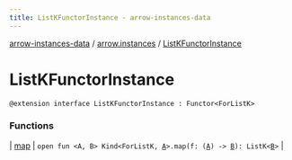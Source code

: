 ```yaml
---
title: ListKFunctorInstance - arrow-instances-data
---
```


[arrow-instances-data](../../index.html) / [arrow.instances](../index.html) / [ListKFunctorInstance](./index.html)

# ListKFunctorInstance

`@extension interface ListKFunctorInstance : Functor<ForListK>`

### Functions

| [map](map.html) | `open fun <A, B> Kind<ForListK, `[`A`](map.html#A)`>.map(f: (`[`A`](map.html#A)`) -> `[`B`](map.html#B)`): ListK<`[`B`](map.html#B)`>` |

